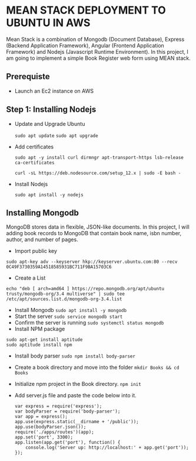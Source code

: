 # MEAN STACK DEPLOYMENT TO UBUNTU IN AWS
Mean Stack is a combination of Mongodb (Document Database), Express (Backend Application Framework), Angular (Frontend Application Framework) and Nodejs (Javascript Runtime Environment).
In this project, I am going to implement a simple Book Register web form using MEAN stack.
## Prerequiste
- Launch an Ec2 instance on AWS

## Step 1: Installing Nodejs
- Update and Upgrade Ubuntu

  `sudo apt update`
  `sudo apt upgrade`
- Add certificates

  `sudo apt -y install curl dirmngr apt-transport-https lsb-release ca-certificates`
  
  `curl -sL https://deb.nodesource.com/setup_12.x | sudo -E bash -`
- Install Nodejs

  `sudo apt install -y nodejs`

## Installing Mongodb
MongoDB stores data in flexible, JSON-like documents. In this project, I will adding book records to MongoDB that contain book name, isbn number, author, and number of pages.
- Import public key

`sudo apt-key adv --keyserver hkp://keyserver.ubuntu.com:80 --recv 0C49F3730359A14518585931BC711F9BA15703C6`
- Create a List
 
`echo "deb [ arch=amd64 ] https://repo.mongodb.org/apt/ubuntu trusty/mongodb-org/3.4 multiverse" | sudo tee /etc/apt/sources.list.d/mongodb-org-3.4.list`
- Install Mongodb `sudo apt install -y mongodb`
- Start the server `sudo service mongodb start`
- Confirm the server is running `sudo systemctl status mongodb`
- Install NPM package

```
sudo apt-get install aptitude
sudo aptitude install npm
```
- Install body parser `sudo npm install body-parser`
- Create a book directory and move into the folder `mkdir Books && cd Books`
- Initialize npm project in the Book directory. `npm init`
- Add server.js file and paste the code below into it.

  ```
  var express = require('express');
  var bodyParser = require('body-parser');
  var app = express();
  app.use(express.static(__dirname + '/public'));
  app.use(bodyParser.json());
  require('./apps/routes')(app);
  app.set('port', 3300);
  app.listen(app.get('port'), function() {
      console.log('Server up: http://localhost:' + app.get('port'));
  });
  ```

